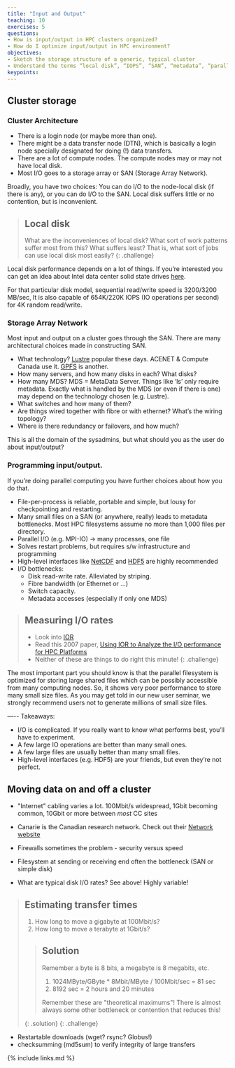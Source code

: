 ```yaml
---
title: "Input and Output"
teaching: 10
exercises: 5
questions:
- How is input/output in HPC clusters organized?
- How do I optimize input/output in HPC environment?
objectives:
- Sketch the storage structure of a generic, typical cluster
- Understand the terms “local disk”, “IOPS”, “SAN”, “metadata”, “parallel I/O”
keypoints:
---
```


## Cluster storage
### Cluster Architecture
- There is a login node (or maybe more than one).
- There might be a data transfer node (DTN), which is basically a login node specially designated for doing (!) data transfers.
- There are a lot of compute nodes. The compute nodes may or may not have local disk.
- Most I/O goes to a storage array or SAN (Storage Array Network).

Broadly, you have two choices: You can do I/O to the node-local disk (if there is any), or you can do I/O to the SAN. Local disk suffers little or no contention, but is inconvenient.

> ## Local disk
>
> What are the inconveniences of local disk? What sort of work patterns suffer most from this? What suffers least? That is, what sort of jobs can use local disk most easily?
{: .challenge}

Local disk performance depends on a lot of things. If you’re interested you can get an idea about Intel data center solid state drives [here](https://www.intel.ca/content/www/ca/en/products/docs/memory-storage/solid-state-drives/data-center-ssds/dc-p4610-p4618-series-brief.html).

For that particular disk model, sequential read/write speed is 3200/3200 MB/sec, It is also capable of 654K/220K IOPS (IO operations per second) for 4K random read/write.

### Storage Array Network
Most input and output on a cluster goes through the SAN. There are many architectural choices made in constructing  SAN.
- What technology? [Lustre](http://lustre.org/about/) popular these days. ACENET & Compute Canada use it. [GPFS](https://www.ibm.com/support/knowledgecenter/en/STXKQY_4.2.0/com.ibm.spectrum.scale.v4r2.ins.doc/bl1ins_intro.htm) is another.
- How many servers, and how many disks in each? What disks?
- How many MDS? MDS = MetaData Server. Things like ‘ls’ only require metadata. Exactly what is handled by the MDS (or even if there is one) may depend on the technology chosen (e.g. Lustre).
- What switches and how many of them?
- Are things wired together with fibre or with ethernet? What’s the wiring topology?
- Where is there redundancy or failovers, and how much?

This is all the domain of the sysadmins, but what should you as the user do about input/output?

### Programming input/output.
If you’re doing parallel computing you have further choices about how you do that.

- File-per-process is reliable, portable and simple, but lousy for checkpointing and restarting.
- Many small files on a SAN (or anywhere, really) leads to metadata bottlenecks. Most HPC filesystems assume no more than 1,000 files per directory.
- Parallel I/O (e.g. MPI-IO) -> many processes, one file
- Solves restart problems, but requires s/w infrastructure and programming
- High-level interfaces like [NetCDF](https://www.unidata.ucar.edu/software/netcdf/docs/) and [HDF5](https://www.hdfgroup.org/solutions/hdf5/) are highly recommended
- I/O bottlenecks:
    - Disk read-write rate. Alleviated by striping.
    - Fibre bandwidth (or Ethernet or …)
    - Switch capacity.
    - Metadata accesses (especially if only one MDS)

> ## Measuring I/O rates
>
> - Look into [IOR](https://ior.readthedocs.io/en/latest/index.html)
> - Read this 2007 paper, [Using IOR to Analyze the I/O performance for HPC Platforms](https://cug.org/5-publications/proceedings_attendee_lists/2007CD/S07_Proceedings/pages/Authors/Shan/Shan_paper.pdf)
> - Neither of these are things to do right this minute!
{: .challenge}

The most important part you should know is that the parallel filesystem is optimized for storing large shared files which can be possibly accessible from many computing nodes. So, it shows very poor performance to store many small size files. As you may get told in our new user seminar, we strongly recommend users not to generate millions of small size files.


—-- Takeaways:

- I/O is complicated. If you really want to know what performs best, you’ll have to experiment.
- A few large IO operations are better than many small ones.
- A few large files are usually better than many small files.
- High-level interfaces (e.g. HDF5) are your friends, but even they’re not perfect.

## Moving data on and off a cluster

- "Internet" cabling varies a lot. 100Mbit/s widespread, 1Gbit becoming common, 10Gbit or more between *most* CC sites
- Canarie is the Canadian research network. Check out their [Network website](https://www.canarie.ca/network/)
- Firewalls sometimes the problem - security versus speed

- Filesystem at sending or receiving end often the bottleneck (SAN or simple disk)
- What are typical disk I/O rates? See above! Highly variable!

> ## Estimating transfer times
> 1. How long to move a gigabyte at 100Mbit/s?
> 2. How long to move a terabyte at 1Gbit/s?
>
> > ## Solution
> > Remember a byte is 8 bits, a megabyte is 8 megabits, etc.
> > 1. 1024MByte/GByte * 8Mbit/MByte / 100Mbit/sec = 81 sec
> > 2. 8192 sec = 2 hours and 20 minutes
> >
> > Remember these are "theoretical maximums"! There is almost always some other bottleneck or contention that reduces this!
> >
>  {: .solution}
{: .challenge}

- Restartable downloads (wget? rsync? Globus!)
- checksumming (md5sum) to verify integrity of large transfers

{% include links.md %}
